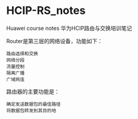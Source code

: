 # HCIP-RS_notes
Huawei course notes
华为HCIP路由与交换培训笔记

Router是第三层的网络设备，功能如下：

    路由选择和交换
    网络分段
    流量控制
    隔离广播
    广域网连

路由器的主要功能是：

    确定发送数据包的最佳路径
    将数据包转发到其目的地
